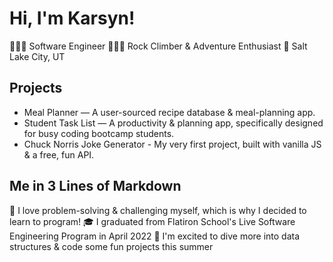 # Hi, I'm Karsyn!

👩🏽‍💻 Software Engineer
🧗🏽‍♀️ Rock Climber & Adventure Enthusiast
📍 Salt Lake City, UT
 
 ## Projects 
 
 * Meal Planner — A user-sourced recipe database & meal-planning app. 
 * Student Task List — A productivity & planning app, specifically designed for busy coding bootcamp students. 
 * Chuck Norris Joke Generator - My very first project, built with vanilla JS & a free, fun API. 

## Me in 3 Lines of Markdown 

🖤 I love problem-solving & challenging myself, which is why I decided to learn to program!
🎓 I graduated from Flatiron School's Live Software Engineering Program in April 2022
🤗 I'm excited to dive more into data structures & code some fun projects this summer 
